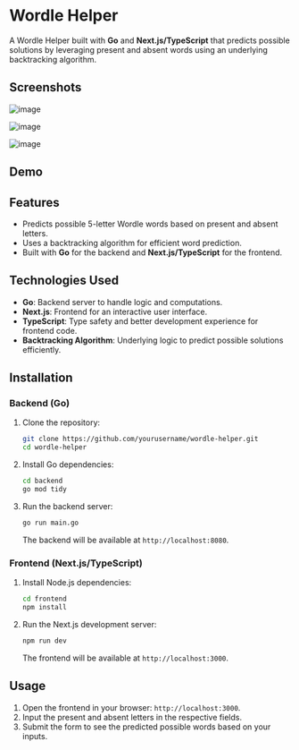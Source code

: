 # Wordle Helper

A Wordle Helper built with **Go** and **Next.js/TypeScript** that predicts possible solutions by leveraging present and absent words using an underlying backtracking algorithm.

## Screenshots

![image](https://github.com/user-attachments/assets/2bb29744-a44e-40a7-935d-b69728309910)

![image](https://github.com/user-attachments/assets/0c871451-6172-4531-822c-fb9cec06a50e)

![image](https://github.com/user-attachments/assets/e927020f-dc04-441c-8393-4231c6d21071)

## Demo



## Features

- Predicts possible 5-letter Wordle words based on present and absent letters.
- Uses a backtracking algorithm for efficient word prediction.
- Built with **Go** for the backend and **Next.js/TypeScript** for the frontend.

## Technologies Used

- **Go**: Backend server to handle logic and computations.
- **Next.js**: Frontend for an interactive user interface.
- **TypeScript**: Type safety and better development experience for frontend code.
- **Backtracking Algorithm**: Underlying logic to predict possible solutions efficiently.

## Installation

### Backend (Go)

1. Clone the repository:

    ```bash
    git clone https://github.com/yourusername/wordle-helper.git
    cd wordle-helper
    ```

2. Install Go dependencies:

    ```bash
    cd backend
    go mod tidy
    ```

3. Run the backend server:

    ```bash
    go run main.go
    ```

    The backend will be available at `http://localhost:8080`.

### Frontend (Next.js/TypeScript)

1. Install Node.js dependencies:

    ```bash
    cd frontend
    npm install
    ```

2. Run the Next.js development server:

    ```bash
    npm run dev
    ```

    The frontend will be available at `http://localhost:3000`.

## Usage

1. Open the frontend in your browser: `http://localhost:3000`.
2. Input the present and absent letters in the respective fields.
3. Submit the form to see the predicted possible words based on your inputs.
